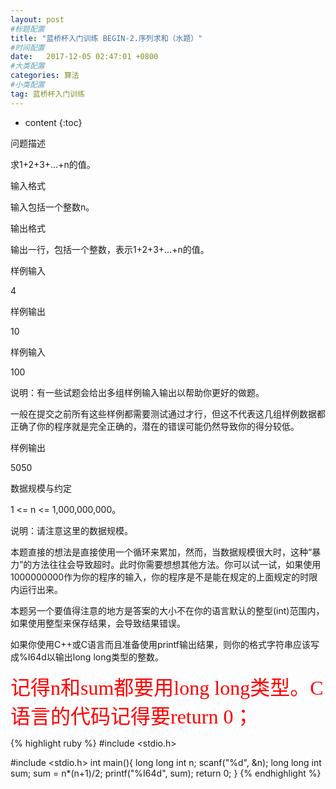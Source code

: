 ```yaml
---
layout: post
#标题配置
title: "蓝桥杯入门训练 BEGIN-2.序列求和（水题）"
#时间配置
date:   2017-12-05 02:47:01 +0800
#大类配置
categories: 算法
#小类配置
tag: 蓝桥杯入门训练
---
```


* content
{:toc}


问题描述  

求1+2+3+...+n的值。    


输入格式  

输入包括一个整数n。    

输出格式  

输出一行，包括一个整数，表示1+2+3+...+n的值。  

样例输入  

4  

样例输出  

10  

样例输入  

100  

说明：有一些试题会给出多组样例输入输出以帮助你更好的做题。  


一般在提交之前所有这些样例都需要测试通过才行，但这不代表这几组样例数据都正确了你的程序就是完全正确的，潜在的错误可能仍然导致你的得分较低。  


样例输出  

5050  

数据规模与约定  

1 <= n <= 1,000,000,000。  

说明：请注意这里的数据规模。  


本题直接的想法是直接使用一个循环来累加，然而，当数据规模很大时，这种“暴力”的方法往往会导致超时。此时你需要想想其他方法。你可以试一试，如果使用1000000000作为你的程序的输入，你的程序是不是能在规定的上面规定的时限内运行出来。  


本题另一个要值得注意的地方是答案的大小不在你的语言默认的整型(int)范围内，如果使用整型来保存结果，会导致结果错误。  


如果你使用C++或C语言而且准备使用printf输出结果，则你的格式字符串应该写成%I64d以输出long long类型的整数。  



<html>

<body>
<font color=red size=6 face=“黑体”>记得n和sum都要用long long类型。C语言的代码记得要return 0； </font>
</body>
</html>




{% highlight ruby %}
#include <stdio.h>
 
#include <stdio.h>
int main(){
	long long int n;
	scanf("%d", &n);
	long long int sum;
	sum = n*(n+1)/2;
	printf("%I64d", sum);
	return 0;
} 
{% endhighlight %}